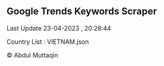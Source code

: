 

## Google Trends Keywords Scraper 
 
Last Update 23-04-2023 , 20:28:44

Country List :
VIETNAM.json



© Abdul Muttaqin 
